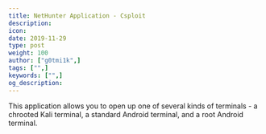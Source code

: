 ```yaml
---
title: NetHunter Application - Csploit
description:
icon:
date: 2019-11-29
type: post
weight: 100
author: ["g0tmi1k",]
tags: ["",]
keywords: ["",]
og_description:
---
```


This application allows you to open up one of several kinds of terminals - a chrooted Kali terminal, a standard Android terminal, and a root Android terminal.

